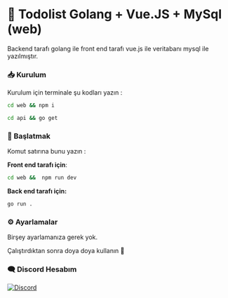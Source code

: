 # 👋 Todolist Golang + Vue.JS + MySql (web)
Backend tarafı golang ile front end tarafı vue.js ile veritabanı mysql ile yazılmıştır.

### 📥 Kurulum

Kurulum için terminale şu kodları yazın : 
```bash
cd web && npm i 
```

```bash
cd api && go get 
```

### 🧨 Başlatmak

Komut satırına bunu yazın :

**Front end tarafı için**:
```bash
cd web &&  npm run dev
```

**Back end tarafı için:** 
```bash
go run .
```

### ⚙️ Ayarlamalar  
Birşey ayarlamanıza gerek yok.

Çalıştırdıktan sonra doya doya kullanın 💚

### 🗨️ Discord Hesabım

[![Discord](https://lanyard.cnrad.dev/api/1085964318853566524)](https://discord.com/users/1085964318853566524)
